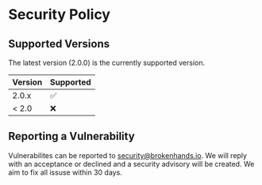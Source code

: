 # Security Policy

## Supported Versions

The latest version (2.0.0) is the currently supported version.

| Version | Supported          |
| ------- | ------------------ |
| 2.0.x   | :white_check_mark: |
| < 2.0   | :x:                |

## Reporting a Vulnerability

Vulnerabilites can be reported to security@brokenhands.io. We will reply with an acceptance or declined and a security advisory will be created. We aim to fix all issuse within 30 days.
